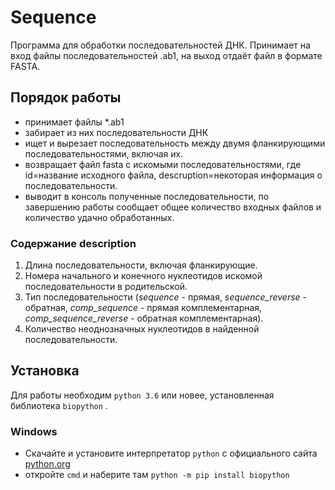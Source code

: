 # Sequence

Программа для обработки последовательностей ДНК. Принимает на вход файлы последовательностей .ab1, на выход отдаёт файл в формате FASTA.

## Порядок работы
- принимает файлы *.ab1
- забирает из них последовательности ДНК
- ищет и вырезает последовательность между двумя фланкирующими последовательностями, включая их.
- возвращает файл fasta с искомыми последовательностями, где id=название исходного файла, descruption=некоторая информация о последовательности.
- выводит в консоль полученные последовательности, по завершению работы сообщает общее количество входных файлов и количество удачно обработанных.

### Содержание description
1. Длина последовательности, включая фланкирующие.
2. Номера начального и конечного нуклеотидов искомой последовательности в родительской.
3. Тип последовательности (_sequence_  - прямая, _sequence_reverse_  - обратная, _comp_sequence_  - прямая комплементарная, _comp_sequence_reverse_  - обратная комплементарная).
4. Количество неоднозначных нуклеотидов в найденной последовательности.

## Установка
Для работы необходим `python 3.6` или новее, установленная библиотека `biopython` .

### Windows
- Скачайте и установите интерпретатор `python` с официального сайта [python.org](python.org)
- откройте `cmd`  и наберите там `python -m pip install biopython` 